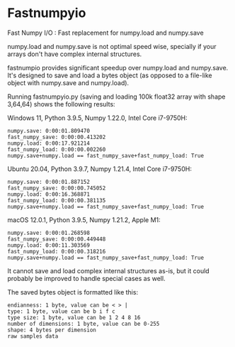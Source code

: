 # Fastnumpyio
Fast Numpy I/O : Fast replacement for numpy.load and numpy.save

numpy.load and numpy.save is not optimal speed wise, specially if your arrays don't have complex internal structures.

fastnumpio provides significant speedup over numpy.load and numpy.save.
It's designed to save and load a bytes object (as opposed to a file-like object with numpy.save and numpy.load).

Running fastnumpyio.py (saving and loading 100k float32 array with shape 3,64,64) shows the following results:

Windows 11, Python 3.9.5, Numpy 1.22.0, Intel Core i7-9750H:
```
numpy.save: 0:00:01.809470
fast_numpy_save: 0:00:00.413202
numpy.load: 0:00:17.921214
fast_numpy_load: 0:00:00.002260
numpy.save+numpy.load == fast_numpy_save+fast_numpy_load: True
```

Ubuntu 20.04, Python 3.9.7, Numpy 1.21.4, Intel Core i7-9750H:
```
numpy.save: 0:00:01.887152
fast_numpy_save: 0:00:00.745052
numpy.load: 0:00:16.368871
fast_numpy_load: 0:00:00.381135
numpy.save+numpy.load == fast_numpy_save+fast_numpy_load: True
```

macOS 12.0.1, Python 3.9.5, Numpy 1.21.2, Apple M1:
```
numpy.save: 0:00:01.268598
fast_numpy_save: 0:00:00.449448
numpy.load: 0:00:11.303569
fast_numpy_load: 0:00:00.318216
numpy.save+numpy.load == fast_numpy_save+fast_numpy_load: True
```

It cannot save and load complex internal structures as-is, but it could probably be improved to handle special cases as well.

The saved bytes object is formatted like this:
```
endianness: 1 byte, value can be < > |
type: 1 byte, value can be b i f c
type size: 1 byte, value can be 1 2 4 8 16
number of dimensions: 1 byte, value can be 0-255
shape: 4 bytes per dimension
raw samples data
```

